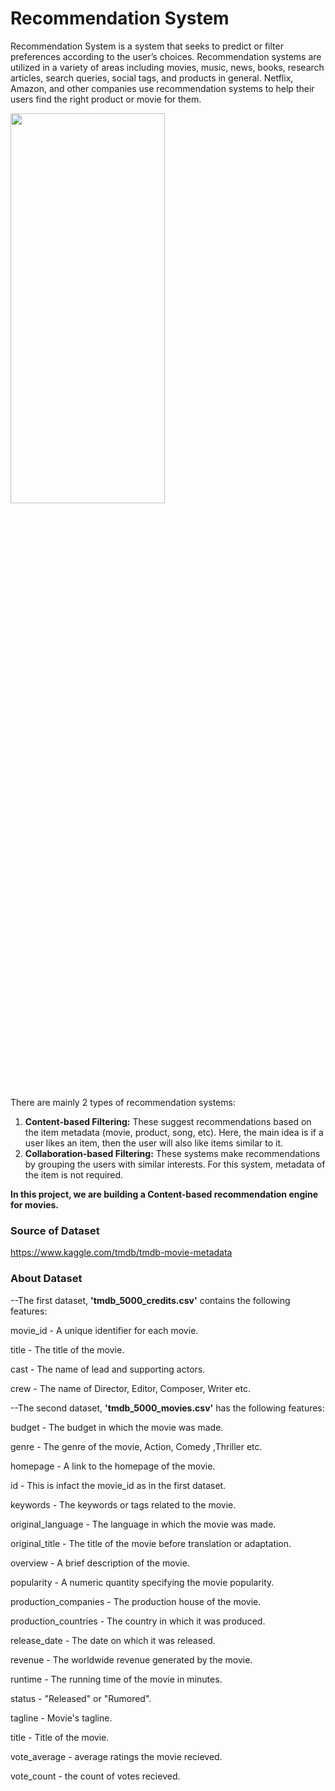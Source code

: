 # Recommendation System
Recommendation System is a system that seeks to predict or filter preferences according to the user’s choices. Recommendation systems are utilized in a variety of areas including movies, music, news, books, research articles, search queries, social tags, and products in general. Netflix, Amazon, and other companies use recommendation systems to help their users find the right product or movie for them.

<img src="https://user-images.githubusercontent.com/73715927/152067346-488ca9f4-58dc-4e10-8625-f7d90dc18bed.png" width=70% height=40%>

There are mainly 2 types of recommendation systems:
1. **Content-based Filtering:** These suggest recommendations based on the item metadata (movie, product, song, etc). Here, the main idea is if a user likes an item, then the user will also like items similar to it.
2. **Collaboration-based Filtering:** These systems make recommendations by grouping the users with similar interests. For this system, metadata of the item is not required.

**In this project, we are building a Content-based recommendation engine for movies.**

### Source of Dataset
https://www.kaggle.com/tmdb/tmdb-movie-metadata

### About Dataset
--The first dataset, **'tmdb_5000_credits.csv'** contains the following features:

movie_id - A unique identifier for each movie.

title - The title of the movie.

cast - The name of lead and supporting actors.

crew - The name of Director, Editor, Composer, Writer etc.


--The second dataset, **'tmdb_5000_movies.csv'** has the following features:

budget - The budget in which the movie was made.

genre - The genre of the movie, Action, Comedy ,Thriller etc.

homepage - A link to the homepage of the movie.

id - This is infact the movie_id as in the first dataset.

keywords - The keywords or tags related to the movie.

original_language - The language in which the movie was made.

original_title - The title of the movie before translation or adaptation.

overview - A brief description of the movie.

popularity - A numeric quantity specifying the movie popularity.

production_companies - The production house of the movie.

production_countries - The country in which it was produced.

release_date - The date on which it was released.

revenue - The worldwide revenue generated by the movie.

runtime - The running time of the movie in minutes.

status - "Released" or "Rumored".

tagline - Movie's tagline.

title - Title of the movie.

vote_average - average ratings the movie recieved.

vote_count - the count of votes recieved.

